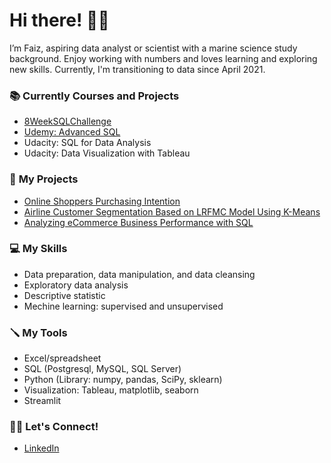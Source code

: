 # **Hi there!** 👋🏼
I’m Faiz, aspiring data analyst or scientist with a marine science study background. Enjoy working with numbers and loves learning and exploring new skills. Currently, I'm transitioning to data since April 2021.

### 📚 **Currently Courses and Projects**
- [8WeekSQLChallenge](https://github.com/faizns/8-Week-SQL-Challenge)
- [Udemy: Advanced SQL](https://github.com/faizns/Udemy---Advanced-SQL)
- Udacity: SQL for Data Analysis
- Udacity: Data Visualization with Tableau

### 📂 **My Projects**
- [Online Shoppers Purchasing Intention](https://github.com/faizns/Online-Shoppers-Purchasing-Intention)
- [Airline Customer Segmentation Based on LRFMC Model Using K-Means](https://github.com/faizns/Airline-Customer-Segmentation-LRFMC-Model-using-KMeans)
- [Analyzing eCommerce Business Performance with SQL](https://github.com/faizns/Analyzing-eCommerce-Business-Performance-with-SQL)

### 💻 **My Skills**
- Data preparation, data manipulation, and data cleansing
- Exploratory data analysis
- Descriptive statistic
- Mechine learning: supervised and unsupervised

### 🪛 **My Tools**
- Excel/spreadsheet
- SQL (Postgresql, MySQL, SQL Server)
- Python (Library: numpy, pandas, SciPy, sklearn)
- Visualization: Tableau, matplotlib, seaborn
- Streamlit

### 🙌🏼 **Let's Connect!**
- [LinkedIn](https://www.linkedin.com/in/faizns/)


